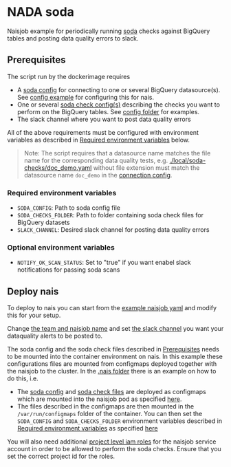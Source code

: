 # NADA soda
Naisjob example for periodically running [soda](https://github.com/sodadata/soda-core) checks against BigQuery tables and posting data quality errors to slack.

## Prerequisites
The script run by the dockerimage requires

- A [soda config](https://docs.soda.io/soda/connect-bigquery.html#connection-configuration) for connecting to one or several BigQuery datasource(s). See [config example](https://github.com/navikt/dp-nada-soda/blob/main/.local/soda-config/config.yaml) for configuring this for nais.
- One or several [soda check config(s)](https://docs.soda.io/soda-cl/soda-cl-overview.html) describing the checks you want to perform on the BigQuery tables. See [config folder](https://github.com/navikt/dp-nada-soda/tree/main/.local/soda-checks) for examples.
- The slack channel where you want to post data quality errors

All of the above requirements must be configured with environment variables as described in [Required environment variables](#required-environment-variables) below. 

>Note: The script requires that a datasource name matches the file name for the corresponding data quality tests, e.g. [./local/soda-checks/doc_demo.yaml](https://github.com/navikt/dp-nada-soda/tree/main/.local/soda-checks/doc_demo.yaml) without file extension must match the datasource name `doc_demo` in the [connection config](https://github.com/navikt/dp-nada-soda/blob/main/.local/soda-config/config.yaml#L1).

### Required environment variables
- `SODA_CONFIG`: Path to soda config file
- `SODA_CHECKS_FOLDER`: Path to folder containing soda check files for BigQuery datasets
- `SLACK_CHANNEL`: Desired slack channel for posting data quality errors

### Optional environment variables
- `NOTIFY_OK_SCAN_STATUS`: Set to "true" if you want enabel slack notifications for passing soda scans

## Deploy nais
To deploy to nais you can start from the [example naisjob yaml](https://github.com/navikt/dp-nada-soda/blob/main/.nais/naisjob.yaml) and modify this for your setup.

Change [the team and naisjob name](https://github.com/navikt/dp-nada-soda/blob/main/.nais/naisjob.yaml#L5-L7) and set [the slack channel](https://github.com/navikt/dp-nada-soda/blob/main/.nais/naisjob.yaml#L20-L21) you want your dataquality alerts to be posted to.

The soda config and the soda check files described in [Prerequisites](#prerequisites) needs to be mounted into the container environment on nais. In this example these configurations files are mounted from configmaps deployed together with the naisjob to the cluster. In the [.nais folder](https://github.com/navikt/dp-nada-soda/tree/main/.nais) there is an example on how to do this, i.e.

- The [soda config](https://github.com/navikt/dp-nada-soda/blob/main/.nais/soda-config.yaml) and [soda check files](https://github.com/navikt/dp-nada-soda/blob/main/.nais/soda-checks.yaml) are deployed as configmaps which are mounted into the naisjob pod as specified [here](https://github.com/navikt/dp-nada-soda/blob/main/.nais/naisjob.yaml#L27-L29).
- The files described in the configmaps are then mounted in the `/var/run/configmaps` folder of the container. You can then set the `SODA_CONFIG` and `SODA_CHECKS_FOLDER` environment variables described in [Required environment variables](#required-environment-variables) as specified [here](https://github.com/navikt/dp-nada-soda/blob/main/.nais/naisjob.yaml#L16-L19)

You will also need additional [project level iam roles](https://github.com/navikt/dp-nada-soda/blob/main/.nais/naisjob.yaml#L32-L46) for the naisjob service account in order to be allowed to perform the soda checks. Ensure that you set the correct project id for the roles.
